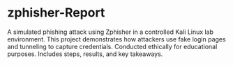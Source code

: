 # zphisher-Report
A simulated phishing attack using Zphisher in a controlled Kali Linux lab environment. This project demonstrates how attackers use fake login pages and tunneling to capture credentials. Conducted ethically for educational purposes. Includes steps, results, and key takeaways.
